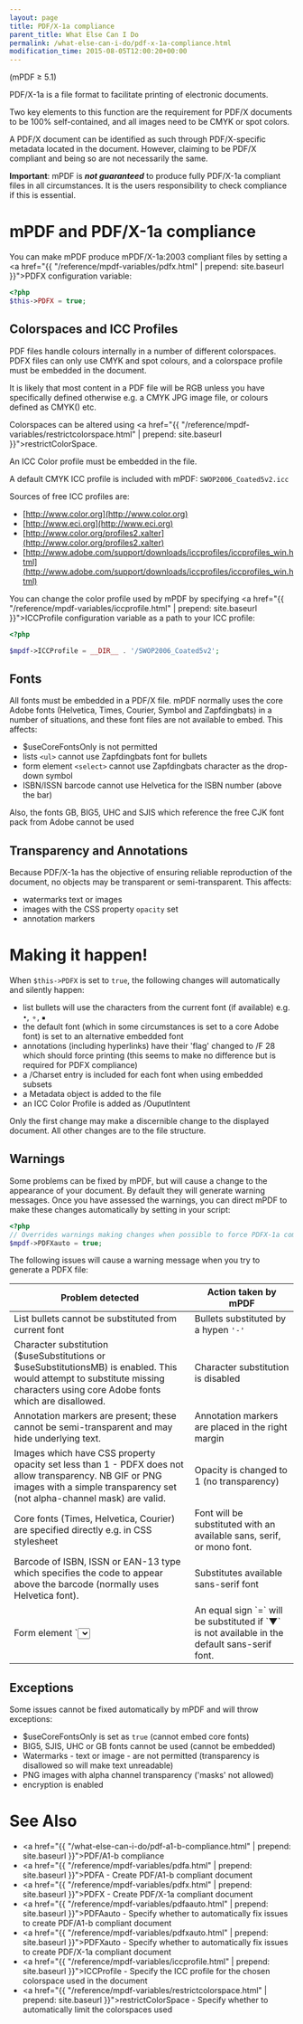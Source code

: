 ```yaml
---
layout: page
title: PDF/X-1a compliance
parent_title: What Else Can I Do
permalink: /what-else-can-i-do/pdf-x-1a-compliance.html
modification_time: 2015-08-05T12:00:20+00:00
---
```


(mPDF &ge; 5.1)

PDF/X-1a is a file format to facilitate printing of electronic documents.

Two key elements to this function are the requirement for PDF/X documents to be 100% self-contained, and all images
need to be CMYK or spot colors.

A PDF/X document can be identified as such through PDF/X-specific metadata located in the document. However,
claiming to be PDF/X compliant and being so are not necessarily the same.

**Important**: mPDF is ***not guaranteed*** to produce fully PDF/X-1a compliant files in all circumstances.
It is the users responsibility to check compliance if this is essential.

# mPDF and PDF/X-1a compliance

You can make mPDF produce mPDF/X-1a:2003 compliant files by setting
a <a href="{{ "/reference/mpdf-variables/pdfx.html" | prepend: site.baseurl }}">PDFX</a> configuration variable:

```php
<?php
$this->PDFX = true;

```

## Colorspaces and ICC Profiles

PDF files handle colours internally in a number of different colorspaces. PDFX files can only use CMYK and spot colours,
and a colorspace profile must be embedded in the document.

It is likely that most content in a PDF file will be RGB unless you have specifically defined otherwise e.g.
a CMYK JPG image file, or colours defined as CMYK() etc.

Colorspaces can be altered using
<a href="{{ "/reference/mpdf-variables/restrictcolorspace.html" | prepend: site.baseurl }}">restrictColorSpace</a>.

An ICC Color profile must be embedded in the file.

A default CMYK ICC profile is included with mPDF: `SWOP2006_Coated5v2.icc`

Sources of free ICC profiles are:

- [http://www.color.org](http://www.color.org)
- [http://www.eci.org](http://www.eci.org)
- [http://www.color.org/profiles2.xalter](http://www.color.org/profiles2.xalter)
- [http://www.adobe.com/support/downloads/iccprofiles/iccprofiles_win.html](http://www.adobe.com/support/downloads/iccprofiles/iccprofiles_win.html)

You can change the color profile used by mPDF by specifying
<a href="{{ "/reference/mpdf-variables/iccprofile.html" | prepend: site.baseurl }}">ICCProfile</a> configuration variable as
a path to your ICC profile:

```php
<?php

$mpdf->ICCProfile = __DIR__ . '/SWOP2006_Coated5v2';

```

## Fonts

All fonts must be embedded in a PDF/X file. mPDF normally uses the core Adobe fonts (Helvetica, Times, Courier,
Symbol and Zapfdingbats) in a number of situations, and these font files are not available to embed. This affects:

- <span class="parameter">$useCoreFontsOnly</span> is not permitted
- lists `<ul>` cannot use Zapfdingbats font for bullets
- form element `<select>` cannot use Zapfdingbats character as the drop-down symbol
- ISBN/ISSN barcode cannot use Helvetica for the ISBN number (above the bar)

Also, the fonts GB, BIG5, UHC and SJIS which reference the free CJK font pack from Adobe cannot be used

## Transparency and Annotations

Because PDF/X-1a has the objective of ensuring reliable reproduction of the document, no objects may be transparent
or semi-transparent. This affects:

- watermarks text or images
- images with the CSS property `opacity` set
- annotation markers

# Making it happen!

When `$this->PDFX` is set to `true`, the following changes will automatically and silently happen:

- list bullets will use the characters from the current font (if available) e.g. `•`, `⚬`, `▪`
- the default font (which in some circumstances is set to a core Adobe font) is set to an alternative embedded font
- annotations (including hyperlinks) have their 'flag' changed to /F 28 which should force printing
  (this seems to make no difference but is required for PDFX compliance)
- a /Charset entry is included for each font when using embedded subsets
- a Metadata object is added to the file
- an ICC Color Profile is added as /OuputIntent

Only the first change may make a discernible change to the displayed document. All other changes are to the file structure.

## Warnings

Some problems can be fixed by mPDF, but will cause a change to the appearance of your document. By default they will
generate warning messages. Once you have assessed the warnings, you can direct mPDF to make these changes automatically
by setting in your script:

```php
<?php
// Overrides warnings making changes when possible to force PDFX-1a compliance
$mpdf->PDFXauto = true;

```

The following issues will cause a warning message when you try to generate a PDFX file:

<table class="table">
<thead>
<tr>
  <th>Problem detected</th>
  <th>Action taken by mPDF</th>
</tr>
</thead>
<tbody>
<tr>
  <td>List bullets cannot be substituted from current font</td>
  <td>Bullets substituted by a hypen <code>'-'</code></td>
</tr>
<tr>
  <td>Character substitution (<span class="parameter">$useSubstitutions</span> or
  <span class="parameter">$useSubstitutionsMB</span>) is enabled. This would attempt to substitute
  missing characters using core Adobe fonts which are disallowed.</td>
  <td>Character substitution is disabled</td>
</tr>
<tr>
  <td>Annotation markers are present; these cannot be semi-transparent and may hide underlying text.</td>
  <td>Annotation markers are placed in the right margin</td>
</tr>
<tr>
  <td>Images which have CSS property opacity set less than 1 - PDFX does not allow transparency. NB GIF or
  PNG images with a simple transparency set (not alpha-channel mask) are valid.
  </td>
  <td>Opacity is changed to 1 (no transparency)</td>
</tr>
<tr>
  <td>Core fonts (Times, Helvetica, Courier) are specified directly e.g. in CSS stylesheet</td>
  <td>Font will be substituted with an available sans, serif, or mono font.</td>
</tr>
<tr>
  <td>
  Barcode of ISBN, ISSN or EAN-13 type which specifies the code to appear above the barcode
  (normally uses Helvetica font).
  </td>
  <td>Substitutes available sans-serif font</td>
</tr>
<tr>
  <td markdown="1">
  Form element `<select>` which normally uses a Zapfdingbats character for the drop-down symbol.
  </td>
  <td markdown="1">
  An equal sign `=` will be substituted if `▼` is not available in the default sans-serif font.
  </td>
</tr>
</tbody>
</table>


## Exceptions

Some issues cannot be fixed automatically by mPDF and will throw exceptions:

- <span class="parameter">$useCoreFontsOnly</span> is set as `true` (cannot embed core fonts)
- BIG5, SJIS, UHC or GB fonts cannot be used (cannot be embedded)
- Watermarks - text or image - are not permitted (transparency is disallowed so will make text unreadable)
- PNG images with alpha channel transparency ('masks' not allowed)
- encryption is enabled

# See Also

- <a href="{{ "/what-else-can-i-do/pdf-a1-b-compliance.html" | prepend: site.baseurl }}">PDF/A1-b compliance</a>
- <a href="{{ "/reference/mpdf-variables/pdfa.html" | prepend: site.baseurl }}">PDFA</a> - Create PDF/A1-b compliant document
- <a href="{{ "/reference/mpdf-variables/pdfx.html" | prepend: site.baseurl }}">PDFX</a> - Create PDF/X-1a compliant document
- <a href="{{ "/reference/mpdf-variables/pdfaauto.html" | prepend: site.baseurl }}">PDFAauto</a> - Specify whether to automatically fix issues to create PDF/A1-b compliant document
- <a href="{{ "/reference/mpdf-variables/pdfxauto.html" | prepend: site.baseurl }}">PDFXauto</a> - Specify whether to automatically fix issues to create PDF/X-1a compliant document
- <a href="{{ "/reference/mpdf-variables/iccprofile.html" | prepend: site.baseurl }}">ICCProfile</a> - Specify the ICC profile for the chosen colorspace used in the document
- <a href="{{ "/reference/mpdf-variables/restrictcolorspace.html" | prepend: site.baseurl }}">restrictColorSpace</a> - Specify whether to automatically limit the colorspaces used
